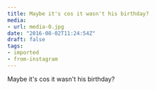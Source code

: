 ```yaml
---
title: Maybe it's cos it wasn't his birthday?
media:
- url: media-0.jpg
date: "2016-08-02T11:24:54Z"
draft: false
tags:
- imported
- from-instagram
---
```

Maybe it's cos it wasn't his birthday?
